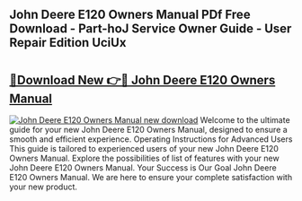 ## John Deere E120 Owners Manual PDf Free Download - Part-hoJ Service Owner Guide - User Repair Edition UciUx

# <h2><a href="http://bc89905.oget.top/?id=John+Deere+E120+Owners+Manual">🔗Download New 👉🔴 John Deere E120 Owners Manual</a></h2>

[![John Deere E120 Owners Manual new download](https://i.imgur.com/5g1atiW.png)](http://bc89905.oget.top/?id=John+Deere+E120+Owners+Manual)
Welcome to the ultimate guide for your new John Deere E120 Owners Manual, designed to ensure a smooth and efficient experience. Operating Instructions for Advanced Users This guide is tailored to experienced users of your new John Deere E120 Owners Manual. Explore the possibilities of list of features with your new John Deere E120 Owners Manual. Your Success is Our Goal John Deere E120 Owners Manual. We are here to ensure your complete satisfaction with your new product.
